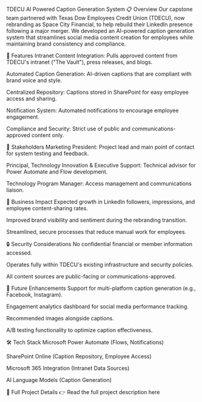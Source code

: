 TDECU AI Powered Caption Generation System
📋 Overview
Our capstone team partnered with Texas Dow Employees Credit Union (TDECU), now rebranding as Space City Financial, to help rebuild their LinkedIn presence following a major merger.
We developed an AI-powered caption generation system that streamlines social media content creation for employees while maintaining brand consistency and compliance.

🚀 Features
Intranet Content Integration: Pulls approved content from TDECU's intranet ("The Vault"), press releases, and blogs.

Automated Caption Generation: AI-driven captions that are compliant with brand voice and style.

Centralized Repository: Captions stored in SharePoint for easy employee access and sharing.

Notification System: Automated notifications to encourage employee engagement.

Compliance and Security: Strict use of public and communications-approved content only.

🏢 Stakeholders
Marketing President: Project lead and main point of contact for system testing and feedback.

Principal, Technology Innovation & Executive Support: Technical advisor for Power Automate and Flow development.

Technology Program Manager: Access management and communications liaison.

🎯 Business Impact
Expected growth in LinkedIn followers, impressions, and employee content-sharing rates.

Improved brand visibility and sentiment during the rebranding transition.

Streamlined, secure processes that reduce manual work for employees.

🔒 Security Considerations
No confidential financial or member information accessed.

Operates fully within TDECU's existing infrastructure and security policies.

All content sources are public-facing or communications-approved.

🔮 Future Enhancements
Support for multi-platform caption generation (e.g., Facebook, Instagram).

Engagement analytics dashboard for social media performance tracking.

Recommended images alongside captions.

A/B testing functionality to optimize caption effectiveness.

🛠 Tech Stack
Microsoft Power Automate (Flows, Notifications)

SharePoint Online (Caption Repository, Employee Access)

Microsoft 365 Integration (Intranet Data Sources)

AI Language Models (Caption Generation)

📄 Full Project Details
👉 Read the full project description here

